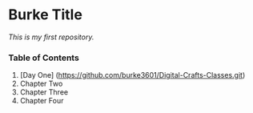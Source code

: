 # **Burke Title**

*This is my first repository.*



### Table of Contents
1. [Day One] (https://github.com/burke3601/Digital-Crafts-Classes.git) 
2. Chapter Two
3. Chapter Three
4. Chapter Four



